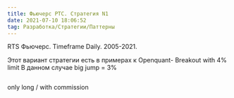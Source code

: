 ```yaml
---
title: Фьючерс РТС. Стратегия N1
date: 2021-07-10 18:06:52
tag: Разработка/Стратегии/Паттерны
---
```


RTS Фьючерс. Timeframe Daily. 2005-2021.

Этот вариант стратегии есть в примерах к Openquant- Breakout with 4% limit
В данном случае big jump = 3%


<img src="https://raw.githubusercontent.com/Ragve-hub/scribble/gh-pages/images/pattern1_ch.png" alt="">

only long / with commission

<img src="https://raw.githubusercontent.com/Ragve-hub/scribble/gh-pages/images/pattern1_p.png" alt="">

